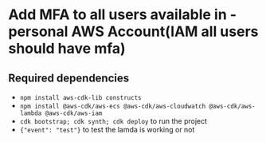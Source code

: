 # Add MFA to all users available in -personal AWS Account(IAM all users should have mfa)

## Required dependencies
* `npm install aws-cdk-lib constructs`
* `npm install @aws-cdk/aws-ecs @aws-cdk/aws-cloudwatch @aws-cdk/aws-lambda @aws-cdk/aws-iam`
* `cdk bootstrap; cdk synth; cdk deploy` to run the project
* `{"event": "test"}`  to test the lamda is working or not